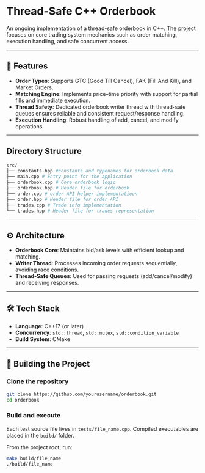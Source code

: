 # Thread-Safe C++ Orderbook

An ongoing implementation of a thread-safe orderbook in C++. The project focuses on core trading system mechanics such as order matching, execution handling, and safe concurrent access.

---

## 🚀 Features
- **Order Types**: Supports GTC (Good Till Cancel), FAK (Fill And Kill), and Market Orders.
- **Matching Engine**: Implements price–time priority with support for partial fills and immediate execution.
- **Thread Safety**: Dedicated orderbook writer thread with thread-safe queues ensures reliable and consistent request/response handling.
- **Execution Handling**: Robust handling of add, cancel, and modify operations.

---
## Directory Structure
```bash
src/
├── constants.hpp #constants and typenames for orderbook data
├── main.cpp # Entry point for the application
├── orderbook.cpp # Core orderbook logic
├── orderbook.hpp # Header file for orderbook
├── order.cpp # order API helper implementatioon
├── order.hpp # Header file for order API
├── trades.cpp # Trade info implementation
└── trades.hpp # Header file for trades representation
```

---
## ⚙️ Architecture
- **Orderbook Core**: Maintains bid/ask levels with efficient lookup and matching.
- **Writer Thread**: Processes incoming order requests sequentially, avoiding race conditions.
- **Thread-Safe Queues**: Used for passing requests (add/cancel/modify) and receiving responses.

---

## 🛠️ Tech Stack
- **Language**: C++17 (or later)
- **Concurrency**: `std::thread`, `std::mutex`, `std::condition_variable`
- **Build System**: CMake

---

## 🔧 Building the Project


### Clone the repository
```bash
git clone https://github.com/yourusername/orderbook.git
cd orderbook
```

### Build and execute

Each test source file lives in `tests/file_name.cpp`. Compiled executables are placed in the `build/` folder.

From the project root, run:
```bash
make build/file_name
./build/file_name
```
